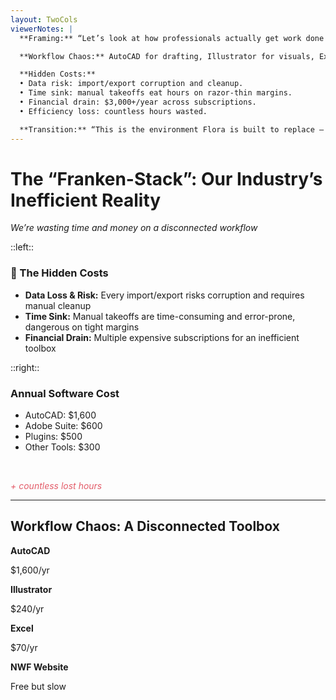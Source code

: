 ```yaml
---
layout: TwoCols
viewerNotes: |
  **Framing:** “Let’s look at how professionals actually get work done today. It’s a mess — a Franken-stack of disconnected tools.”

  **Workflow Chaos:** AutoCAD for drafting, Illustrator for visuals, Excel for takeoffs, and even external sites for plant research. Every handoff is manual and error-prone.

  **Hidden Costs:**  
  • Data risk: import/export corruption and cleanup.  
  • Time sink: manual takeoffs eat hours on razor-thin margins.  
  • Financial drain: $3,000+/year across subscriptions.  
  • Efficiency loss: countless hours wasted.

  **Transition:** “This is the environment Flora is built to replace — one system instead of four.”
---
```


# The “Franken-Stack”: Our Industry’s Inefficient Reality

_We’re wasting time and money on a disconnected workflow_

::left::

<div class="card">
  <h3>💸 The Hidden Costs</h3>
  <ul>
    <li><strong>Data Loss & Risk:</strong> Every import/export risks corruption and requires manual cleanup</li>
    <li><strong>Time Sink:</strong> Manual takeoffs are time-consuming and error-prone, dangerous on tight margins</li>
    <li><strong>Financial Drain:</strong> Multiple expensive subscriptions for an inefficient toolbox</li>
  </ul>
</div>

::right::

<div class="card">
  <h3>Annual Software Cost</h3>
  <ul>
    <li>AutoCAD: $1,600</li>
    <li>Adobe Suite: $600</li>
    <li>Plugins: $500</li>
    <li>Other Tools: $300</li>
  </ul>
  <p><strong style="background:linear-gradient(90deg,var(--flora-leaf),var(--flora-tree));
    -webkit-background-clip:text;-webkit-text-fill-color:transparent;">
    Total: $3,000+/year
  </strong></p>
  <p style="color:#E35D6A"><em>+ countless lost hours</em></p>
</div>

---

## Workflow Chaos: A Disconnected Toolbox

<div class="grid-4 gap-4 text-center">
  <div class="card">
    <strong>AutoCAD</strong>
    <p>$1,600/yr</p>
  </div>
  <div class="card">
    <strong>Illustrator</strong>
    <p>$240/yr</p>
  </div>
  <div class="card">
    <strong>Excel</strong>
    <p>$70/yr</p>
  </div>
  <div class="card">
    <strong>NWF Website</strong>
    <p>Free but slow</p>
  </div>
</div>
